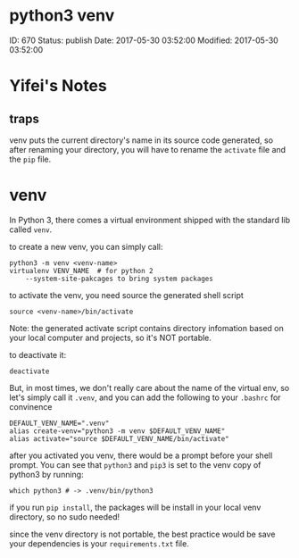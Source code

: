 # python3 venv


ID: 670
Status: publish
Date: 2017-05-30 03:52:00
Modified: 2017-05-30 03:52:00


# Yifei's Notes

## traps

venv puts the current directory's name in its source code generated, so after renaming your directory, you will have to rename the `activate` file and the `pip` file.

# venv

In Python 3, there comes a virtual environment shipped with the standard lib called `venv`.

to create a new venv, you can simply call:
    
    python3 -m venv <venv-name>
    virtualenv VENV_NAME  # for python 2
        --system-site-pakcages to bring system packages

to activate the venv, you need source the generated shell script

    source <venv-name>/bin/activate

Note: the generated activate script contains directory infomation based on your local computer and projects, so it's NOT portable.

to deactivate it:
    
    deactivate

But, in most times, we don't really care about the name of the virtual env, so let's simply call it `.venv`, and you can add the following to your `.bashrc` for convinence

    DEFAULT_VENV_NAME=".venv"
    alias create-venv="python3 -m venv $DEFAULT_VENV_NAME"
    alias activate="source $DEFAULT_VENV_NAME/bin/activate"

after you activated you venv, there would be a prompt before your shell prompt. You can see that `python3` and `pip3` is set to the venv copy of python3 by running:

    which python3 # -> .venv/bin/python3

if you run `pip install`, the packages will be install in your local venv directory, so no sudo needed!

since the venv directory is not portable, the best practice would be save your dependencies is your `requirements.txt` file.